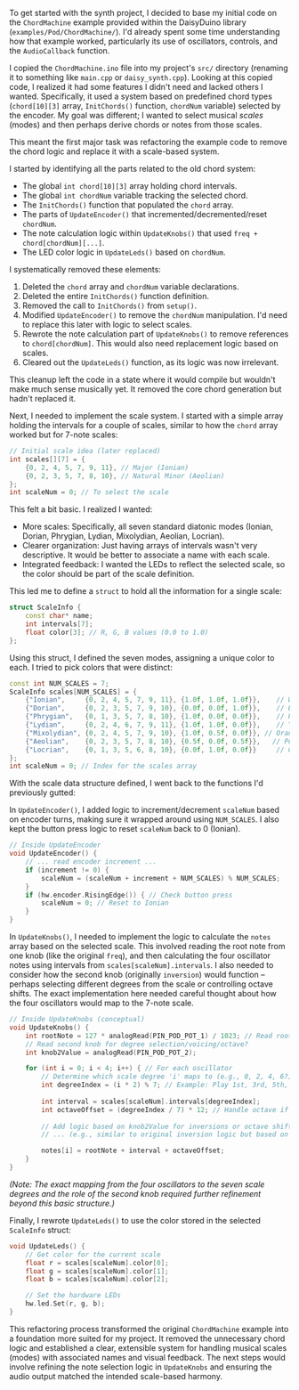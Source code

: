 <!-- filepath: /Users/justin/Library/CloudStorage/Dropbox/NYU/Semester 2 ('25 Spring)/Sinetactophone/daisyduino/Documentation/Posts/2025-04-22-refactoring-scales-and-cleanup.md -->
To get started with the synth project, I decided to base my initial code on the `ChordMachine` example provided within the DaisyDuino library (`examples/Pod/ChordMachine/`). I'd already spent some time understanding how that example worked, particularly its use of oscillators, controls, and the `AudioCallback` function.

I copied the `ChordMachine.ino` file into my project's `src/` directory (renaming it to something like `main.cpp` or `daisy_synth.cpp`). Looking at this copied code, I realized it had some features I didn't need and lacked others I wanted. Specifically, it used a system based on predefined chord types (`chord[10][3]` array, `InitChords()` function, `chordNum` variable) selected by the encoder. My goal was different; I wanted to select musical *scales* (modes) and then perhaps derive chords or notes from those scales.

This meant the first major task was refactoring the example code to remove the chord logic and replace it with a scale-based system.

I started by identifying all the parts related to the old chord system:
- The global `int chord[10][3]` array holding chord intervals.
- The global `int chordNum` variable tracking the selected chord.
- The `InitChords()` function that populated the `chord` array.
- The parts of `UpdateEncoder()` that incremented/decremented/reset `chordNum`.
- The note calculation logic within `UpdateKnobs()` that used `freq + chord[chordNum][...]`.
- The LED color logic in `UpdateLeds()` based on `chordNum`.

I systematically removed these elements:
1.  Deleted the `chord` array and `chordNum` variable declarations.
2.  Deleted the entire `InitChords()` function definition.
3.  Removed the call to `InitChords()` from `setup()`.
4.  Modified `UpdateEncoder()` to remove the `chordNum` manipulation. I'd need to replace this later with logic to select scales.
5.  Rewrote the note calculation part of `UpdateKnobs()` to remove references to `chord[chordNum]`. This would also need replacement logic based on scales.
6.  Cleared out the `UpdateLeds()` function, as its logic was now irrelevant.

This cleanup left the code in a state where it would compile but wouldn't make much sense musically yet. It removed the core chord generation but hadn't replaced it.

Next, I needed to implement the scale system. I started with a simple array holding the intervals for a couple of scales, similar to how the `chord` array worked but for 7-note scales:

```cpp
// Initial scale idea (later replaced)
int scales[][7] = {
    {0, 2, 4, 5, 7, 9, 11}, // Major (Ionian)
    {0, 2, 3, 5, 7, 8, 10}, // Natural Minor (Aeolian)
};
int scaleNum = 0; // To select the scale
```

This felt a bit basic. I realized I wanted:
- More scales: Specifically, all seven standard diatonic modes (Ionian, Dorian, Phrygian, Lydian, Mixolydian, Aeolian, Locrian).
- Clearer organization: Just having arrays of intervals wasn't very descriptive. It would be better to associate a name with each scale.
- Integrated feedback: I wanted the LEDs to reflect the selected scale, so the color should be part of the scale definition.

This led me to define a `struct` to hold all the information for a single scale:

```cpp
struct ScaleInfo {
    const char* name;
    int intervals[7];
    float color[3]; // R, G, B values (0.0 to 1.0)
};
```

Using this struct, I defined the seven modes, assigning a unique color to each. I tried to pick colors that were distinct:

```cpp
const int NUM_SCALES = 7;
ScaleInfo scales[NUM_SCALES] = {
    {"Ionian",     {0, 2, 4, 5, 7, 9, 11}, {1.0f, 1.0f, 1.0f}},    // White
    {"Dorian",     {0, 2, 3, 5, 7, 9, 10}, {0.0f, 0.0f, 1.0f}},    // Blue
    {"Phrygian",   {0, 1, 3, 5, 7, 8, 10}, {1.0f, 0.0f, 0.0f}},    // Red
    {"Lydian",     {0, 2, 4, 6, 7, 9, 11}, {1.0f, 1.0f, 0.0f}},    // Yellow
    {"Mixolydian", {0, 2, 4, 5, 7, 9, 10}, {1.0f, 0.5f, 0.0f}}, // Orange
    {"Aeolian",    {0, 2, 3, 5, 7, 8, 10}, {0.5f, 0.0f, 0.5f}},   // Purple
    {"Locrian",    {0, 1, 3, 5, 6, 8, 10}, {0.0f, 1.0f, 0.0f}}     // Green
};
int scaleNum = 0; // Index for the scales array
```

With the scale data structure defined, I went back to the functions I'd previously gutted:

In `UpdateEncoder()`, I added logic to increment/decrement `scaleNum` based on encoder turns, making sure it wrapped around using `NUM_SCALES`. I also kept the button press logic to reset `scaleNum` back to 0 (Ionian).

```cpp
// Inside UpdateEncoder
void UpdateEncoder() {
    // ... read encoder increment ...
    if (increment != 0) {
        scaleNum = (scaleNum + increment + NUM_SCALES) % NUM_SCALES;
    }
    if (hw.encoder.RisingEdge()) { // Check button press
        scaleNum = 0; // Reset to Ionian
    }
}
```

In `UpdateKnobs()`, I needed to implement the logic to calculate the `notes` array based on the selected scale. This involved reading the root note from one knob (like the original `freq`), and then calculating the four oscillator notes using intervals from `scales[scaleNum].intervals`. I also needed to consider how the second knob (originally `inversion`) would function – perhaps selecting different degrees from the scale or controlling octave shifts. The exact implementation here needed careful thought about how the four oscillators would map to the 7-note scale.

```cpp
// Inside UpdateKnobs (conceptual)
void UpdateKnobs() {
    int rootNote = 127 * analogRead(PIN_POD_POT_1) / 1023; // Read root note
    // Read second knob for degree selection/voicing/octave?
    int knob2Value = analogRead(PIN_POD_POT_2);

    for (int i = 0; i < 4; i++) { // For each oscillator
        // Determine which scale degree 'i' maps to (e.g., 0, 2, 4, 6?)
        int degreeIndex = (i * 2) % 7; // Example: Play 1st, 3rd, 5th, 7th degrees
        
        int interval = scales[scaleNum].intervals[degreeIndex];
        int octaveOffset = (degreeIndex / 7) * 12; // Handle octave if degree > 6 (not needed here)
        
        // Add logic based on knob2Value for inversions or octave shifts?
        // ... (e.g., similar to original inversion logic but based on scale degrees)

        notes[i] = rootNote + interval + octaveOffset; 
    }
}
```
*(Note: The exact mapping from the four oscillators to the seven scale degrees and the role of the second knob required further refinement beyond this basic structure.)*

Finally, I rewrote `UpdateLeds()` to use the color stored in the selected `ScaleInfo` struct:

```cpp
void UpdateLeds() {
    // Get color for the current scale
    float r = scales[scaleNum].color[0];
    float g = scales[scaleNum].color[1];
    float b = scales[scaleNum].color[2];

    // Set the hardware LEDs 
    hw.led.Set(r, g, b); 
}
```

This refactoring process transformed the original `ChordMachine` example into a foundation more suited for my project. It removed the unnecessary chord logic and established a clear, extensible system for handling musical scales (modes) with associated names and visual feedback. The next steps would involve refining the note selection logic in `UpdateKnobs` and ensuring the audio output matched the intended scale-based harmony.
